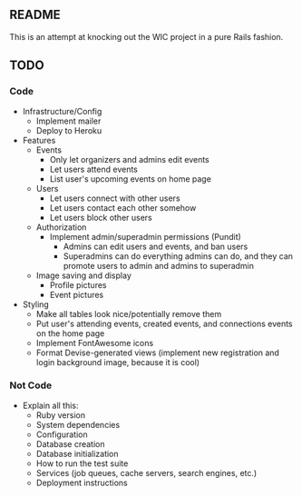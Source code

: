 ## README

This is an attempt at knocking out the WIC project in a pure Rails fashion.

## TODO

### Code
- Infrastructure/Config
  - Implement mailer
  - Deploy to Heroku
- Features
  - Events
    - Only let organizers and admins edit events
    - Let users attend events
    - List user's upcoming events on home page
  - Users
    - Let users connect with other users
    - Let users contact each other somehow
    - Let users block other users
  - Authorization
    - Implement admin/superadmin permissions (Pundit)
      - Admins can edit users and events, and ban users
      - Superadmins can do everything admins can do, and they can promote users to admin and admins to superadmin
  - Image saving and display
    - Profile pictures
    - Event pictures
- Styling
  - Make all tables look nice/potentially remove them
  - Put user's attending events, created events, and connections events on the home page
  - Implement FontAwesome icons
  - Format Devise-generated views (implement new registration and login background image, because it is cool)

### Not Code
- Explain all this:
  - Ruby version
  - System dependencies
  - Configuration
  - Database creation
  - Database initialization
  - How to run the test suite
  - Services (job queues, cache servers, search engines, etc.)
  - Deployment instructions
